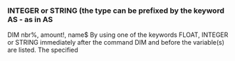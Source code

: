 

### INTEGER or STRING (the type can be prefixed by the keyword AS - as in AS

DIM nbr%, amount!, name$ By using one of the keywords FLOAT, INTEGER or STRING immediately after the command DIM and before the variable(s) are listed. The specified